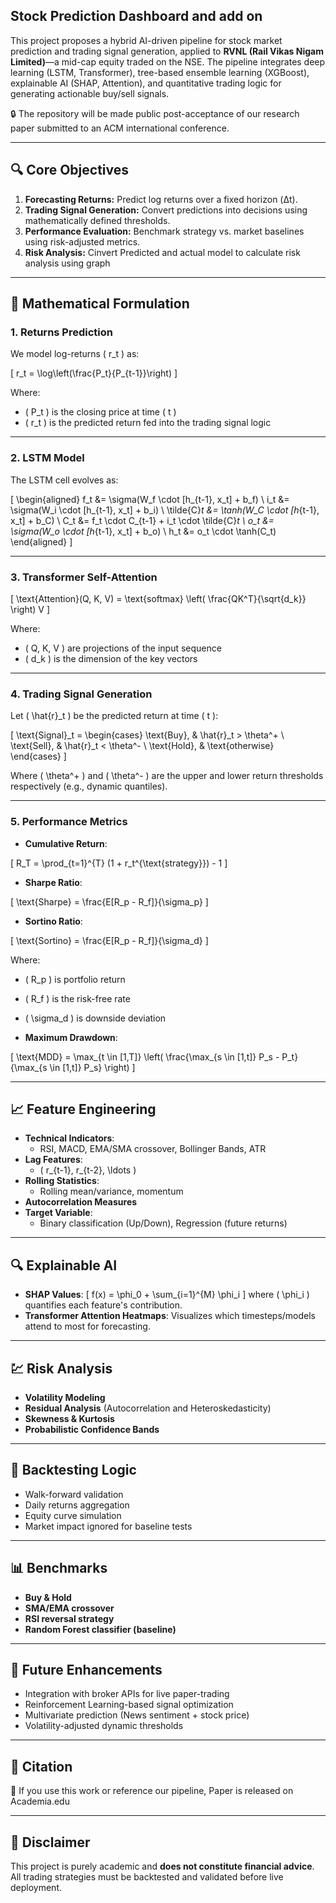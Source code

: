 ## Stock Prediction Dashboard and add on
This project proposes a hybrid AI-driven pipeline for stock market prediction and trading signal generation, applied to **RVNL (Rail Vikas Nigam Limited)**—a mid-cap equity traded on the NSE. The pipeline integrates deep learning (LSTM, Transformer), tree-based ensemble learning (XGBoost), explainable AI (SHAP, Attention), and quantitative trading logic for generating actionable buy/sell signals.

🔒 The repository will be made public post-acceptance of our research paper submitted to an ACM international conference.

---

## 🔍 Core Objectives

1. **Forecasting Returns:** Predict log returns over a fixed horizon (Δt).
2. **Trading Signal Generation:** Convert predictions into decisions using mathematically defined thresholds.
3. **Performance Evaluation:** Benchmark strategy vs. market baselines using risk-adjusted metrics.
4. **Risk Analysis:** Cinvert Predicted and actual model to calculate risk analysis using graph

---

## 🧠 Mathematical Formulation

### 1. **Returns Prediction**

We model log-returns \( r_t \) as:

\[
r_t = \log\left(\frac{P_t}{P_{t-1}}\right)
\]

Where:
- \( P_t \) is the closing price at time \( t \)
- \( r_t \) is the predicted return fed into the trading signal logic

---

### 2. **LSTM Model**

The LSTM cell evolves as:

\[
\begin{aligned}
f_t &= \sigma(W_f \cdot [h_{t-1}, x_t] + b_f) \\
i_t &= \sigma(W_i \cdot [h_{t-1}, x_t] + b_i) \\
\tilde{C}_t &= \tanh(W_C \cdot [h_{t-1}, x_t] + b_C) \\
C_t &= f_t \cdot C_{t-1} + i_t \cdot \tilde{C}_t \\
o_t &= \sigma(W_o \cdot [h_{t-1}, x_t] + b_o) \\
h_t &= o_t \cdot \tanh(C_t)
\end{aligned}
\]

---

### 3. **Transformer Self-Attention**

\[
\text{Attention}(Q, K, V) = \text{softmax} \left( \frac{QK^T}{\sqrt{d_k}} \right) V
\]

Where:
- \( Q, K, V \) are projections of the input sequence
- \( d_k \) is the dimension of the key vectors

---

### 4. **Trading Signal Generation**

Let \( \hat{r}_t \) be the predicted return at time \( t \):

\[
\text{Signal}_t =
\begin{cases}
\text{Buy}, & \hat{r}_t > \theta^+ \\
\text{Sell}, & \hat{r}_t < \theta^- \\
\text{Hold}, & \text{otherwise}
\end{cases}
\]

Where \( \theta^+ \) and \( \theta^- \) are the upper and lower return thresholds respectively (e.g., dynamic quantiles).

---

### 5. **Performance Metrics**

- **Cumulative Return**:

\[
R_T = \prod_{t=1}^{T} (1 + r_t^{\text{strategy}}) - 1
\]

- **Sharpe Ratio**:

\[
\text{Sharpe} = \frac{E[R_p - R_f]}{\sigma_p}
\]

- **Sortino Ratio**:

\[
\text{Sortino} = \frac{E[R_p - R_f]}{\sigma_d}
\]

Where:
- \( R_p \) is portfolio return
- \( R_f \) is the risk-free rate
- \( \sigma_d \) is downside deviation

- **Maximum Drawdown**:

\[
\text{MDD} = \max_{t \in [1,T]} \left( \frac{\max_{s \in [1,t]} P_s - P_t}{\max_{s \in [1,t]} P_s} \right)
\]

---

## 📈 Feature Engineering

- **Technical Indicators**:
  - RSI, MACD, EMA/SMA crossover, Bollinger Bands, ATR
- **Lag Features**:
  - \( r_{t-1}, r_{t-2}, \ldots \)
- **Rolling Statistics**:
  - Rolling mean/variance, momentum
- **Autocorrelation Measures**
- **Target Variable**:
  - Binary classification (Up/Down), Regression (future returns)

---

## 🔍 Explainable AI

- **SHAP Values**:
  \[
  f(x) = \phi_0 + \sum_{i=1}^{M} \phi_i
  \]
  where \( \phi_i \) quantifies each feature's contribution.
- **Transformer Attention Heatmaps**:
  Visualizes which timesteps/models attend to most for forecasting.

---

## 💹 Risk Analysis

- **Volatility Modeling**
- **Residual Analysis** (Autocorrelation and Heteroskedasticity)
- **Skewness & Kurtosis**
- **Probabilistic Confidence Bands**

---

## 🧪 Backtesting Logic

- Walk-forward validation
- Daily returns aggregation
- Equity curve simulation
- Market impact ignored for baseline tests

---

## 📊 Benchmarks

- **Buy & Hold**
- **SMA/EMA crossover**
- **RSI reversal strategy**
- **Random Forest classifier (baseline)**

---

## 🔧 Future Enhancements

- Integration with broker APIs for live paper-trading
- Reinforcement Learning-based signal optimization
- Multivariate prediction (News sentiment + stock price)
- Volatility-adjusted dynamic thresholds

---

## 📌 Citation

📄 If you use this work or reference our pipeline, Paper is released on Academia.edu 


---

## 🛑 Disclaimer

This project is purely academic and **does not constitute financial advice**. All trading strategies must be backtested and validated before live deployment.
